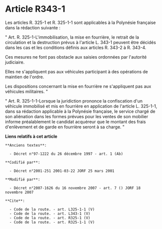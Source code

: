 # Article R343-1

Les articles R. 325-1 et R. 325-1-1 sont applicables à la Polynésie française dans la rédaction suivante : 

" Art. R. 325-1-L'immobilisation, la mise en fourrière, le retrait de la circulation et la destruction prévus à l'article L.
343-1 peuvent être décidés dans les cas et les conditions définis aux articles R. 343-2 à R. 343-4. 

Ces mesures ne font pas obstacle aux saisies ordonnées par l'autorité judiciaire. 

Elles ne s'appliquent pas aux véhicules participant à des opérations de maintien de l'ordre. 

Les dispositions concernant la mise en fourrière ne s'appliquent pas aux véhicules militaires. " 

" Art. R. 325-1-1-Lorsque la juridiction prononce la confiscation d'un véhicule immobilisé et mis en fourrière en application
de l'article L. 325-1-1, dans sa rédaction applicable à la Polynésie française, le service chargé de son aliénation dans les
formes prévues pour les ventes de son mobilier informe préalablement le candidat acquéreur que le montant des frais
d'enlèvement et de garde en fourrière seront à sa charge. "

**Liens relatifs à cet article**

	**Anciens textes**:

	  - Décret n°97-1222 du 26 décembre 1997 - art. 1 (Ab)

	**Codifié par**:

	  - Décret n°2001-251 2001-03-22 JORF 25 mars 2001

	**Modifié par**:

	  - Décret n°2007-1626 du 16 novembre 2007 - art. 7 () JORF 18 novembre 2007

	**Cite**:

	  - Code de la route. - art. L325-1-1 (V)
	  - Code de la route. - art. L343-1 (V)
	  - Code de la route. - art. R325-1 (V)
	  - Code de la route. - art. R325-1-1 (V)
